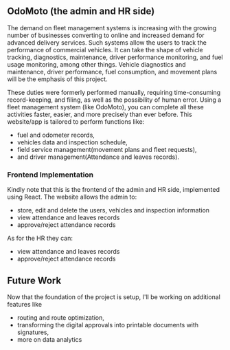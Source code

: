 ## OdoMoto (the admin and HR side)

The demand on fleet management systems is increasing with the growing number of businesses 
converting to online and increased demand for advanced delivery services. Such systems allow the 
users to track the performance of commercial vehicles. It can take the shape of vehicle tracking, 
diagnostics, maintenance, driver performance monitoring, and fuel usage monitoring, among other 
things. Vehicle diagnostics and maintenance, driver performance, fuel consumption, and movement 
plans will be the emphasis of this project.

These duties were formerly performed manually, requiring time-consuming record-keeping, and 
filing, as well as the possibility of human error. Using a fleet management system (like OdoMoto), you can 
complete all these activities faster, easier, and more precisely than ever before. This website/app is tailored to perform functions like:

- fuel and odometer records,
- vehicles data and inspection schedule,
- field service management(movement plans and fleet requests),
- and driver management(Attendance and leaves records).

### Frontend Implementation

Kindly note that this is the frontend of the admin and HR side, implemented using React.
The website allows the admin to:
- store, edit and delete the users, vehicles and inspection information
- view attendance and leaves records
- approve/reject attendance records

As for the HR they can:
- view attendance and leaves records
- approve/reject attendance records

## Future Work

Now that the foundation of the project is setup, I'll be working on additional features like
- routing and route optimization,
- transforming the digital approvals into printable documents with signatures,
- more on data analytics
